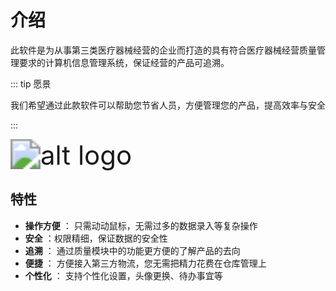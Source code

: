 # 介绍
此软件是为从事第三类医疗器械经营的企业而打造的具有符合医疗器械经营质量管理要求的计算机信息管理系统，保证经营的产品可追溯。

::: tip 愿景

我们希望通过此款软件可以帮助您节省人员，方便管理您的产品，提高效率与安全

:::

<img src="\hero.png" alt="alt logo" style="zoom:300%; text-align:center;" />

## 特性

* **操作方便** ： 只需动动鼠标，无需过多的数据录入等复杂操作
* **安全** ：权限精细，保证数据的安全性
* **追溯** ： 通过质量模块中的功能更方便的了解产品的去向
* **便捷** ： 方便接入第三方物流，您无需把精力花费在仓库管理上
* **个性化** ： 支持个性化设置，头像更换、待办事宜等